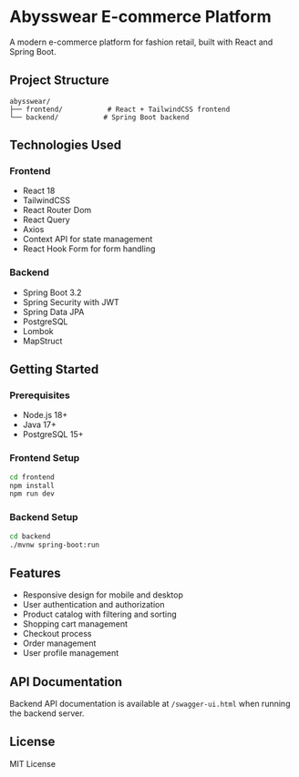 # Abysswear E-commerce Platform

A modern e-commerce platform for fashion retail, built with React and Spring Boot.

## Project Structure

```
abysswear/
├── frontend/           # React + TailwindCSS frontend
└── backend/           # Spring Boot backend
```

## Technologies Used

### Frontend
- React 18
- TailwindCSS
- React Router Dom
- React Query
- Axios
- Context API for state management
- React Hook Form for form handling

### Backend
- Spring Boot 3.2
- Spring Security with JWT
- Spring Data JPA
- PostgreSQL
- Lombok
- MapStruct

## Getting Started

### Prerequisites
- Node.js 18+
- Java 17+
- PostgreSQL 15+

### Frontend Setup
```bash
cd frontend
npm install
npm run dev
```

### Backend Setup
```bash
cd backend
./mvnw spring-boot:run
```

## Features
- Responsive design for mobile and desktop
- User authentication and authorization
- Product catalog with filtering and sorting
- Shopping cart management
- Checkout process
- Order management
- User profile management

## API Documentation
Backend API documentation is available at `/swagger-ui.html` when running the backend server.

## License
MIT License 
